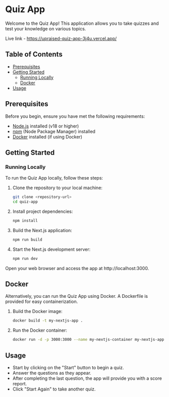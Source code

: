 # Quiz App

Welcome to the Quiz App! This application allows you to take quizzes and test your knowledge on various topics.

Live link - https://upraised-quiz-app-3j4u.vercel.app/

## Table of Contents
- [Prerequisites](#prerequisites)
- [Getting Started](#getting-started)
  - [Running Locally](#running-locally)
  - [Docker](#docker)
- [Usage](#usage)

## Prerequisites

Before you begin, ensure you have met the following requirements:
- [Node.js](https://nodejs.org/) installed (v18 or higher)
- [npm](https://www.npmjs.com/) (Node Package Manager) installed
- [Docker](https://www.docker.com/) installed (if using Docker)

## Getting Started

### Running Locally

To run the Quiz App locally, follow these steps:

1. Clone the repository to your local machine:

   ```bash
   git clone <repository-url>
   cd quiz-app
   ```
2. Install project dependencies:
   ```bash
   npm install
   ```
3. Build the Next.js application:
   ```bash
   npm run build
   ```
4. Start the Next.js development server:
   ```bash
   npm run dev
   ```

Open your web browser and access the app at http://localhost:3000.

## Docker
Alternatively, you can run the Quiz App using Docker. A Dockerfile is provided for easy containerization.

1. Build the Docker image:
   ```bash
   docker build -t my-nextjs-app .
   ```
2. Run the Docker container:
   ```bash
   docker run -d -p 3000:3000 --name my-nextjs-container my-nextjs-app
   ```

## Usage
   - Start by clicking on the "Start" button to begin a quiz.
   - Answer the questions as they appear.
   - After completing the last question, the app will provide you with a score report.
   - Click "Start Again" to take another quiz.

